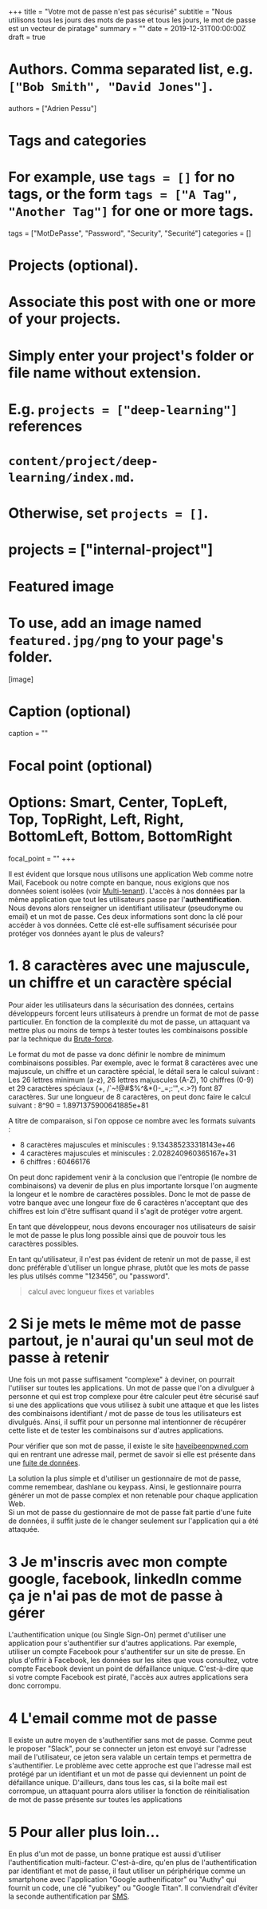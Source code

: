 +++
title = "Votre mot de passe n'est pas sécurisé"
subtitle = "Nous utilisons tous les jours des mots de passe et tous les jours, le mot de passe est un vecteur de piratage"
summary = ""
date = 2019-12-31T00:00:00Z
draft = true

# Authors. Comma separated list, e.g. `["Bob Smith", "David Jones"]`.
authors = ["Adrien Pessu"]

# Tags and categories
# For example, use `tags = []` for no tags, or the form `tags = ["A Tag", "Another Tag"]` for one or more tags.
tags = ["MotDePasse", "Password", "Security", "Securité"]
categories = []

# Projects (optional).
#   Associate this post with one or more of your projects.
#   Simply enter your project's folder or file name without extension.
#   E.g. `projects = ["deep-learning"]` references 
#   `content/project/deep-learning/index.md`.
#   Otherwise, set `projects = []`.
# projects = ["internal-project"]

# Featured image
# To use, add an image named `featured.jpg/png` to your page's folder. 
[image]
  # Caption (optional)
  caption = ""

  # Focal point (optional)
  # Options: Smart, Center, TopLeft, Top, TopRight, Left, Right, BottomLeft, Bottom, BottomRight
  focal_point = ""
+++

Il est évident que lorsque nous utilisons une application Web comme notre Mail, Facebook ou notre compte en banque, nous exigions que nos données soient isolées (voir [Multi-tenant](https://adrien.pessu.net/post/multitenant/)). L'accès à nos données par la même application que tout les utilisateurs passe par l'**authentification**. Nous devons alors renseigner un identifiant utilisateur (pseudonyme ou email) et un mot de passe. Ces deux informations sont donc la clé pour accéder à vos données. Cette clé est-elle suffisament sécurisée pour protéger vos données ayant le plus de valeurs?


# 1. 8 caractères avec une majuscule, un chiffre et un caractère spécial

Pour aider les utilisateurs dans la sécurisation des données, certains développeurs forcent leurs utilisateurs à prendre un format de mot de passe particulier. En fonction de la complexité du mot de passe, un attaquant va mettre plus ou moins de temps à tester toutes les combinaisons possible par la technique du [Brute-force](https://fr.wikipedia.org/wiki/Attaque_par_force_brute).

Le format du mot de passe va donc définir le nombre de minimum combinaisons possibles. Par exemple, avec le format 8 caractères avec une majuscule, un chiffre et un caractère spécial, le détail sera le calcul suivant :
Les 26 lettres minimum (a-z), 26 lettres majuscules (A-Z), 10 chiffres (0-9) et 29 caractères spéciaux (+, /`~!@#$%^&*()-_=;:'",<.>?) font 87 caractères. Sur une longueur de 8 caractères, on peut donc faire le calcul suivant : 8^90 = 1.8971375900641885e+81 

A titre de comparaison, si l'on oppose ce nombre avec les formats suivants : 
- 8 caractères majuscules et miniscules : 9.134385233318143e+46
- 4 caractères majuscules et miniscules : 2.028240960365167e+31
- 6 chiffres : 60466176

On peut donc rapidement venir à la conclusion que l'entropie (le nombre de combinaisons) va devenir de plus en plus importante lorsque l'on augmente la longeur et le nombre de caractères possibles. Donc le mot de passe de votre banque avec une longeur fixe de 6 caractères n'acceptant que des chiffres est loin d'être suffisant quand il s'agit de protéger votre argent.

En tant que développeur, nous devons encourager nos utilisateurs de saisir le mot de passe le plus long possible ainsi que de pouvoir tous les caractères possibles.

En tant qu'utilisateur, il n'est pas évident de retenir un mot de passe, il est donc préférable d'utiliser un longue phrase, plutôt que les mots de passe les plus utilsés comme "123456", ou "password".

> calcul avec longueur fixes et variables

# 2 Si je mets le même mot de passe partout, je n'aurai qu'un seul mot de passe à retenir

Une fois un mot passe suffisament "complexe" à deviner, on pourrait l'utiliser sur toutes les applications. Un mot de passe que l'on a divulguer à personne et qui est trop complexe pour être calculer peut être sécurisé sauf si une des applications que vous utilisez à subit une attaque et que les listes des combinaisons identifiant / mot de passe de tous les utilisateurs est divulgués. Ainsi, il suffit pour un personne mal intentionner de récupérer cette liste et de tester les combinaisons sur d'autres applications.

Pour vérifier que son mot de passe, il existe le site [haveibeenpwned.com](https://haveibeenpwned.com/) qui en rentrant une adresse mail, permet de savoir si elle est présente dans une [fuite de données](https://www.google.com/search?q=data+breach&source=lnms&tbm=nws&sa=X&ved=2ahUKEwjWz-Lx5d_mAhU5AGMBHWO4By4Q_AUoAXoECAsQAw&biw=1392&bih=766).


La solution la plus simple et d'utiliser un gestionnaire de mot de passe, comme remembear, dashlane ou keypass. Ainsi, le gestionnaire pourra générer un mot de passe complex et non retenable pour chaque application Web.  
Si un mot de passe du gestionnaire de mot de passe fait partie d'une fuite de données, il suffit juste de le changer seulement sur l'application qui a été attaquée.

# 3 Je m'inscris avec mon compte google, facebook, linkedIn comme ça je n'ai pas de mot de passe à gérer

L'authentification unique (ou Single Sign-On) permet d'utiliser une application pour s'authentifier sur d'autres applications. Par exemple, utiliser un compte Facebook pour s'authentifer sur un site de presse. 
En plus d'offrir à Facebook, les données sur les sites que vous consultez, votre compte Facebook devient un point de défaillance unique. C'est-à-dire que si votre compte Facebook est piraté, l'accès aux autres applications sera donc corrompu. 

# 4 L'email comme mot de passe

Il existe un autre moyen de s'authentifier sans mot de passe. Comme peut le proposer "Slack", pour se connecter un jeton est envoyé sur l'adresse mail de l'utilisateur, ce jeton sera valable un certain temps et permettra de s'authentifier. 
Le problème avec cette approche est que l'adresse mail est protégé par un identifiant et un mot de passe qui deviennent un point de défaillance unique.
D'ailleurs, dans tous les cas, si la boîte mail est corrompue, un attaquant pourra alors utiliser la fonction de réinitialisation de mot de passe présente sur toutes les applications

# 5 Pour aller plus loin...

En plus d'un mot de passe, un bonne pratique est aussi d'utiliser l'authentification multi-facteur. C'est-à-dire, qu'en plus de l'authentification par identifiant et mot de passe, il faut utiliser un périphérique comme un smartphone avec l'application "Google authenificator" ou "Authy" qui fournit un code, une clé "yubikey" ou "Google Titan". Il conviendrait d'éviter la seconde authentification par [SMS](https://arstechnica.com/information-technology/2017/05/thieves-drain-2fa-protected-bank-accounts-by-abusing-ss7-routing-protocol/). 







